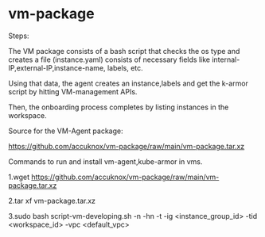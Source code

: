 # vm-package


Steps:

The VM package consists of a bash script that checks the os type and creates a file (instance.yaml) consists of necessary fields like internal-IP,external-IP,instance-name, labels, etc.

Using that data, the agent creates an instance,labels and get the k-armor script by hitting VM-management APIs.

Then, the onboarding process completes by listing instances in the workspace.

 
Source for the VM-Agent package:

https://github.com/accuknox/vm-package/raw/main/vm-package.tar.xz 


Commands to run and install vm-agent,kube-armor in vms.

1.wget https://github.com/accuknox/vm-package/raw/main/vm-package.tar.xz

2.tar xf vm-package.tar.xz 

3.sudo bash script-vm-developing.sh -n  <instance name>   -hn   <host name>   -t  <key1> <value1> <key2> <value2>  -ig  <instance_group_id>  -tid <workspace_id> -vpc <default_vpc>
